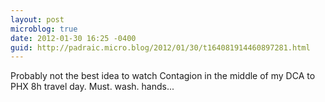```yaml
---
layout: post
microblog: true
date: 2012-01-30 16:25 -0400
guid: http://padraic.micro.blog/2012/01/30/t164081914460897281.html
---
```

Probably not the best idea to watch Contagion in the middle of my DCA to PHX 8h travel day. Must.  wash.  hands...

